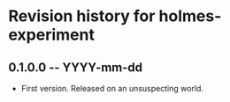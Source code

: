 # Revision history for holmes-experiment

## 0.1.0.0 -- YYYY-mm-dd

* First version. Released on an unsuspecting world.
